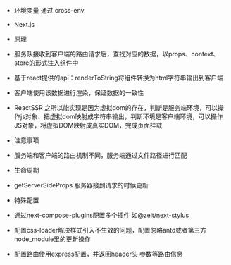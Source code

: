 * 环境变量 通过 cross-env

* Next.js 
* 原理
* 服务队接收到客户端的路由请求后，查找对应的数据，以props、context、store的形式注入组件中
* 基于react提供的api：renderToString将组件转换为html字符串输出到客户端
* 客户端使用该数据进行渲染，保证数据的一致性
* ReactSSR 之所以能实现是因为虚拟dom的存在，判断是服务端环境，可以操作js对象、把虚拟dom映射成字符串输出，判断环境是客户端环境，可以操作JS对象，将虚拟DOM映射成真实DOM，完成页面挂载


* 注意事项
* 服务端和客户端的路由机制不同，服务端通过文件路径进行匹配

* 生命周期
* getServerSideProps 服务器接到请求的时候更新


* 特殊配置
* 通过next-compose-plugins配置多个插件 如@zeit/next-stylus
* 配置css-loader解决样式引入不生效的问题，配置忽略antd或者第三方node_module里的更新操作

* 配置路由使用express配置，并返回header头 参数等路由信息